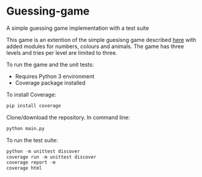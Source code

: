 # Guessing-game
A simple guessing game implementation with a test suite

This game is an extention of the simple guesisng game described [here](https://medium.com/better-programming/building-a-simple-guessing-game-in-python-e39058a8cbcf) with added modules for numbers, colours and animals. The game has three levels and tries per level are limited to three.

To run the game and the unit tests:

- Requires Python 3 environment
- Coverage package installed

To install Coverage:

```python
pip install coverage
```

Clone/download the repository. In command line:

```python
python main.py
```

To run the test suite:

```python
python -m unittest discover
coverage run -m unittest discover
coverage report -m
coverage html
```
